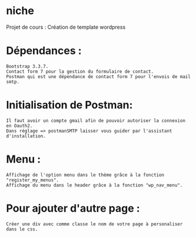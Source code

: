# niche 
Projet de cours : Création de template wordpress

# Dépendances :
    Bootstrap 3.3.7.
    Contact form 7 pour la gestion du formulaire de contact.
    Postman qui est une dépendance de contact form 7 pour l'envois de mail smtp.


# Initialisation de Postman:
    Il faut avoir un compte gmail afin de pouvoir autoriser la connexion en Oauth2.
    Dans réglage => postmanSMTP laisser vous guider par l'assistant d'installation.


# Menu :
    Affichage de l'option menu dans le thème grâce à la fonction "register_my_menus".
    Affichage du menu dans le header grâce à la fonction "wp_nav_menu".


# Pour ajouter d'autre page :
    Créer une div avec comme classe le nom de votre page à personaliser dans le css.
